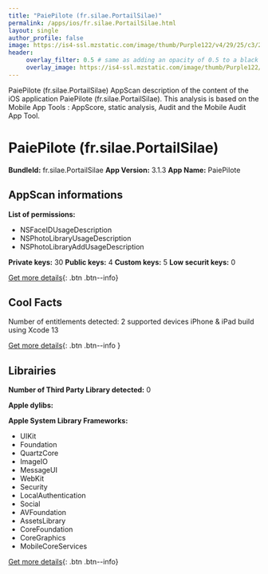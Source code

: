 ```yaml
---
title: "PaiePilote (fr.silae.PortailSilae)"
permalink: /apps/ios/fr.silae.PortailSilae.html
layout: single
author_profile: false
image: https://is4-ssl.mzstatic.com/image/thumb/Purple122/v4/29/25/c3/2925c326-266f-741f-7e15-89b3acfc170b/AppIcon-0-0-1x_U007emarketing-0-0-0-10-0-0-sRGB-0-0-0-GLES2_U002c0-512MB-85-220-0-0.png/512x512bb.jpg
header: 
     overlay_filter: 0.5 # same as adding an opacity of 0.5 to a black background
     overlay_image: https://is4-ssl.mzstatic.com/image/thumb/Purple122/v4/29/25/c3/2925c326-266f-741f-7e15-89b3acfc170b/AppIcon-0-0-1x_U007emarketing-0-0-0-10-0-0-sRGB-0-0-0-GLES2_U002c0-512MB-85-220-0-0.png/512x512bb.jpg
---
```

PaiePilote (fr.silae.PortailSilae) AppScan description of the content of the iOS application PaiePilote (fr.silae.PortailSilae). This analysis is based on the Mobile App Tools : AppScore, static analysis, Audit and the Mobile Audit App Tool.

# PaiePilote (fr.silae.PortailSilae)

**BundleId:** fr.silae.PortailSilae
**App Version:** 3.1.3
**App Name:** PaiePilote


## AppScan informations 

**List of permissions:** 
- NSFaceIDUsageDescription
- NSPhotoLibraryUsageDescription
- NSPhotoLibraryAddUsageDescription
  
  
**Private keys:** 30
**Public keys:** 4
**Custom keys:** 5
**Low securit keys:** 0
  
[Get more details](/pricing.html){: .btn .btn--info}

## Cool Facts

Number of entitlements detected: 2
supported devices iPhone & iPad
build using Xcode 13
  
[Get more details](/pricing.html){: .btn .btn--info }

## Librairies 
**Number of Third Party Library detected:** 0


**Apple dylibs:**


**Apple System Library Frameworks:**
- UIKit
- Foundation
- QuartzCore
- ImageIO
- MessageUI
- WebKit
- Security
- LocalAuthentication
- Social
- AVFoundation
- AssetsLibrary
- CoreFoundation
- CoreGraphics
- MobileCoreServices


  
[Get more details](/pricing.html){: .btn .btn--info}

